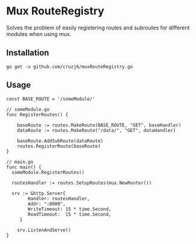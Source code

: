 # Mux RouteRegistry

Solves the problem of easily registering routes and subroutes for different modules when using mux.

## Installation

```
go get -u github.com/cruzj6/muxRouteRegistry.go
```

## Usage
```
const BASE_ROUTE = '/someModule/'

// someModule.go
func RegisterRoutes() {

	baseRoute := routes.MakeRoute(BASE_ROUTE, "GET", baseHandler)
	dataRoute := routes.MakeRoute("/data/", "GET", dataHandler)

	baseRoute.AddSubRoute(dataRoute)
	routes.RegisterRoute(baseRoute)
}

// main.go
func main() {
  someModule.RegisterRoutes()

  routesHandler := routes.SetupRoutes(mux.NewRouter())

  srv := &http.Server{
		Handler: routesHandler,
		Addr: ":8080",
		WriteTimeout: 15 * time.Second,
		ReadTimeout:  15 * time.Second,
	 }

	srv.ListenAndServe()
}
```
